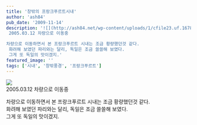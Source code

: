 ```yaml
---
title: '창밖의 프랑크푸르트시내'
author: 'ash84'
pub_date: '2009-11-14'
description: '![](http://ash84.net/wp-content/uploads/1/cfile23.uf.167802034AFE09DD4DBFDB.JPG)  
 2005.03.12 차량으로 이동중

차량으로 이동하면서 본 프랑크푸르트 시내는 조금 황량했던것 같다.   
 화려해 보였던 파리와는 달리, 독일은 조금 쓸쓸해 보였다.   
 그게 또 독일의 맛이겠지.'
featured_image: ''
tags: ['시내', '창밖풍경', '프랑크푸르트']
---
```



![](http://ash84.net/wp-content/uploads/1/cfile23.uf.167802034AFE09DD4DBFDB.JPG)  
 2005.03.12 차량으로 이동중

차량으로 이동하면서 본 프랑크푸르트 시내는 조금 황량했던것 같다.   
 화려해 보였던 파리와는 달리, 독일은 조금 쓸쓸해 보였다.   
 그게 또 독일의 맛이겠지.



